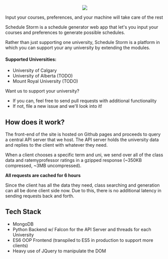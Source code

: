 <p align="center">
  <img src="http://i.imgur.com/ZBRXem4.png"/>
</p>

Input your courses, preferences, and your machine will take care of the rest

Schedule Storm is a schedule generator web app that let's you input your courses and preferences to generate possible schedules.

Rather than just supporting one university, Schedule Storm is a platform in which you can support your any university by extending the modules.

#### Supported Universities:
  * University of Calgary
  * University of Alberta (TODO)
  * Mount Royal University (TODO)

Want us to support your university?
  * If you can, feel free to send pull requests with additional functionality
  * If not, file a new issue and we'll look into it!


## How does it work?

The front-end of the site is hosted on Github pages and proceeds to query a central API server that we host. The API server holds the university data and replies to the client with whatever they need. 

When a client chooses a specific term and uni, we send over all of the class data and ratemyprofessor ratings in a gzipped response (~350KB compressed, ~3MB uncompressed). 

**All requests are cached for 6 hours**

Since the client has all the data they need, class searching and generation can all be done client side now. Due to this, there is no additional latency in sending requests back and forth. 

## Tech Stack

* MongoDB
* Python Backend w/ Falcon for the API Server and threads for each University
* ES6 OOP Frontend (transpiled to ES5 in production to support more clients)
* Heavy use of JQuery to manipulate the DOM
